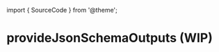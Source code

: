 import { SourceCode } from '@theme';

# provideJsonSchemaOutputs (WIP)

<SourceCode href="https://github.com/bytedance/flowgram.ai/tree/main/packages/materials/form-materials/src/effects/provide-json-schema-outputs" />
